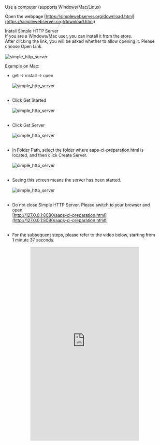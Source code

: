 Use a computer (supports Windows/Mac/Linux)

Open the webpage
[https://simplewebserver.org/download.html](https://simplewebserver.org/download.html)

Install Simple HTTP Server</br>
If you are a Windows/Mac user, you can install it from the store.</br>
After clicking the link, you will be asked whether to allow opening it. Please choose Open Link.</br></br>
![simple_http_server](../images/Building-the-App/CI/aaps_ci_simple_http_server_store.png)</br>

Example on Mac:

- get → install → open</br></br>
![simple_http_server](../images/Building-the-App/CI/aaps_ci_simple_http_server.png)</br></br>

- Click Get Started</br></br>
![simple_http_server](../images/Building-the-App/CI/aaps_ci_simple_http_server_step1.png)</br></br>

- Click Get Server</br></br>
![simple_http_server](../images/Building-the-App/CI/aaps_ci_simple_http_server_step2.png)</br></br>

- In Folder Path, select the folder where aaps-ci-preparation.html is located, and then click Create Server.</br></br>
![simple_http_server](../images/Building-the-App/CI/aaps_ci_simple_http_server_step3.png)</br></br>

- Seeing this screen means the server has been started.</br></br>
![simple_http_server](../images/Building-the-App/CI/aaps_ci_simple_http_server_step4.png)</br></br>

- Do not close Simple HTTP Server. Please switch to your browser and open</br>
[http://127.0.0.1:8080/aaps-ci-preparation.html](http://127.0.0.1:8080/aaps-ci-preparation.html)</br></br>

- For the subsequent steps, please refer to the video below, starting from 1 minute 37 seconds.

  <!--crowdin: exclude-->
  <div align="center" style="max-width: 360px; margin: auto; margin-bottom: 2em;">
    <div style="position: relative; width: 100%; aspect-ratio: 9/16;">
      <iframe
        src="https://www.youtube.com/embed/t1VlnCpm-A4?start=97"
        style="position: absolute; top: 0; left: 0; width: 100%; height: 100%;"
        frameborder="0"
        allowfullscreen>
      </iframe>
    </div>
  </div>

